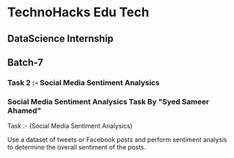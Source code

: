 # TechnoHacks Edu Tech
## DataScience Internship   
## Batch-7
### Task 2 :- Social Media Sentiment Analysics

### Social Media Sentiment Analysics Task By "Syed Sameer Ahamed"

Task :- (Social Media Sentiment Analysics)

Use a dataset of tweets or Facebook posts and
perform sentiment analysis to determine the
overall sentiment of the posts.
